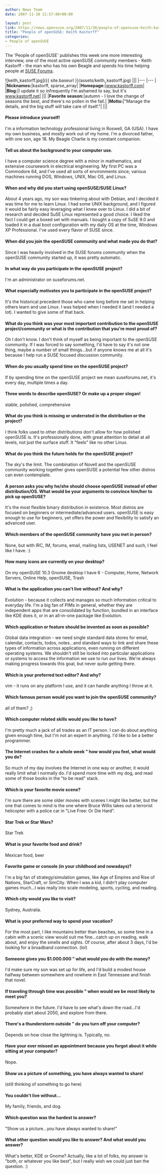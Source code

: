 ```yaml
---
author: News Team
date: 2007-11-30 21:57:08+00:00

layout: post
link: https://news.opensuse.org/2007/11/30/people-of-opensuse-keith-kastorff/
title: "People of openSUSE: Keith Kastorff"
categories:
- People of openSUSE
---
```

The 'People of openSUSE' publishes this week one more interesting interview, one of the most active openSUSE community members - Keith Kastorff - the man who has his own Beagle and spends his time helping people at [SUSE Forums](http://www.suseforums.net).

<!-- more -->


![keith_kastorff.jpg]({{ site.baseurl }}/assets/keith_kastorff.jpg)
|||
|--- |--- |
|**Nicknames:**|kastorff, sparse_array|
|**Homepage:**|www.kastorff.com|
|**Blog:**|I update it so infrequently I'm ashamed to say, but it's www.kastorff.net|
|||
|**Favorite season:**|autumn - I love the change of seasons the best, and there's no pollen in the fall.|
|**Motto:**|"Manage the details, and the big stuff will take care of itself."|
|||




#### Please introduce yourself!


I'm a information technology professional living in Roswell, GA (USA). I have my own business, and mostly work out of my home. I'm a divorced father, with one son, age 18. My Beagle Charlie is my constant companion.






#### Tell us about the background to your computer use.


I have a computer science degree with a minor in mathematics, and extensive coursework in electrical engineering. My first PC was a Commodore 64, and I've used all sorts of environments since; various machines running DOS, Windows, UNIX, Mac OS, and Linux.






#### When and why did you start using openSUSE/SUSE Linux?


About 4 years ago, my son was tinkering about with Debian, and I decided it was time for me to learn Linux. I had some UNIX background, and I figured it would be fairly easy leveraging what I knew over to Linux. I did a bit of research and decided SuSE Linux represented a good choice. I liked the fact I could get a boxed set with manuals. I bought a copy of SuSE 9.0 and loaded it in a dual boot configuration with my daily OS at the time, Windows XP Professional. I've used every flavor of SUSE since.






#### When did you join the openSUSE community and what made you do that?


Since I was heavily involved in the SUSE forums community when the openSUSE community started up, it was pretty automatic.






#### In what way do you participate in the openSUSE project?


I'm an administrator on suseforums.net.






#### What especially motivates you to participate in the openSUSE project?


It's the historical precedent those who came long before me set in helping others learn and use Linux. I was helped when I needed it (and I needed a lot). I wanted to give some of that back.






#### What do you think was your most important contribution to the openSUSE project/community or what is the contribution that you're most proud of?


Oh I don't know. I don't think of myself as being important to the openSUSE community. If I was forced to say something, I'd have to say it's not one thing, maybe a number of small things...but if anyone knows me at all it's because I help run a SUSE focused discussion community.






#### When do you usually spend time on the openSUSE project?


If by spending time on the openSUSE project we mean suseforums.net, it's every day, multiple times a day.






#### Three words to describe openSUSE? Or make up a proper slogan!


stable, polished, comprehensive






#### What do you think is missing or underrated in the distribution or the project?


I think folks used to other distributions don't allow for how polished openSUSE is. It's professionally done, with great attention to detail at all levels, not just the surface stuff. It "feels" like no other Linux.






#### What do you think the future holds for the openSUSE project?


The sky's the limit. The combination of Novell and the openSUSE community working together gives openSUSE a potential few other distros can even contemplate.






#### A person asks you why he/she should choose openSUSE instead of other distribution/OS. What would be your arguments to convince him/her to pick up openSUSE?


It's the most flexible binary distribution in existence. Most distros are focused on beginners or intermediate/advanced users. openSUSE is easy enough to use for beginners, yet offers the power and flexibility to satisfy an advanced user.






#### Which members of the openSUSE community have you met in person?


None, but with IRC, IM, forums, email, mailing lists, USENET and such, I feel like I have. :)






#### How many icons are currently on your desktop?


On my openSUSE 10.3 Gnome desktop I have 6 - Computer, Home, Network Servers, Online Help, openSUSE, Trash






#### What is the application you can't live without? And why?


Evolution - because it collects and manages so much information critical to everyday life. I'm a big fan of PIMs in general, whether they are independent apps that are consolidated by function, bundled in an interface like KDE does it, or in an all-in-one package like Evolution.






#### Which application or feature should be invented as soon as possible?


Global data integration - we need single standard data stores for email, calendar, contacts, todos, notes...and standard ways to link and share these types of information across applications, even running on different operating systems. We shouldn't still be locked into particular applications or systems to access the information we use to run our lives. We're always making progress towards this goal, but never quite getting there.






#### Which is your preferred text editor? And why?


vim - it runs on any platform I use, and it can handle anything I throw at it.






#### Which famous person would you want to join the openSUSE community?


all of them? ;)






#### Which computer related skills would you like to have?


I'm pretty much a jack of all trades as an IT person. I can do about anything given enough time, but I'm not an expert in anything. I'd like to be a better programmer.






#### The Internet crashes for a whole week ” how would you feel, what would you do?


So much of my day involves the Internet in one way or another, it would really limit what I normally do. I'd spend more time with my dog, and read some of those books in the "to be read" stack.






#### Which is your favorite movie scene?


I'm sure there are some older movies with scenes I might like better, but the one that comes to mind is the one where Bruce Willis takes out a terrorist helicopter with a police car in "Live Free: Or Die Hard".






#### Star Trek or Star Wars?


Star Trek






#### What is your favorite food and drink?


Mexican food, beer






#### Favorite game or console (in your childhood and nowadays)?


I'm a big fan of strategy/simulation games, like Age of Empires and Rise of Nations, StarCraft, or SimCity. When I was a kid, I didn't play computer games much...I was really into scale modeling, sports, cycling, and reading.






#### Which city would you like to visit?


Sydney, Australia.






#### What is your preferred way to spend your vacation?


For the most part, I like mountains better than beaches, so some time in a cabin with a scenic view would suit me fine...catch up on reading, walk about, and enjoy the smells and sights. Of course, after about 3 days, I'd be looking for a broadband connection. (lol)






#### Someone gives you $1.000.000 ” what would you do with the money?


I'd make sure my son was set up for life, and I'd build a modest house halfway between somewhere and nowhere in East Tennessee and finish that novel.






#### If traveling through time was possible ” when would we be most likely to meet you?


Somewhere in the future. I'd have to see what's down the road...I'd probably start about 2050, and explore from there.






#### There's a thunderstorm outside ” do you turn off your computer?


Depends on how close the lightning is. Typically, no.






#### Have your ever missed an appointment because you forgot about it while sitting at your computer?


Nope.






#### Show us a picture of something, you have always wanted to share!


(still thinking of something to go here)






#### You couldn't live without...


My family, friends, and dog.






#### Which question was the hardest to answer?


"Show us a picture...you have always wanted to share!"






#### What other question would you like to answer? And what would you answer?


What's better, KDE or Gnome? Actually, like a lot of folks, my answer is "both, or whatever you like best", but I really wish we could just ban the question. :)

